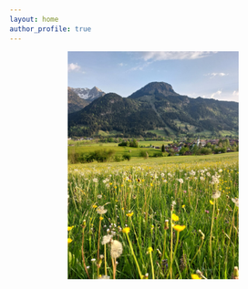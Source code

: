 ```yaml
---
layout: home
author_profile: true
---
```


<img src="/assets/images/cover-photo.jpeg" alt="Bad Hindelang" height="400" style="display:block; margin:auto;">
